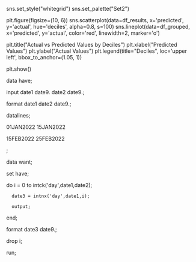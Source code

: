sns.set_style("whitegrid")
sns.set_palette("Set2")

plt.figure(figsize=(10, 6))
sns.scatterplot(data=df_results, x='predicted', y='actual', hue='deciles', alpha=0.8, s=100)
sns.lineplot(data=df_grouped, x='predicted', y='actual', color='red', linewidth=2, marker='o')

plt.title("Actual vs Predicted Values by Deciles")
plt.xlabel("Predicted Values")
plt.ylabel("Actual Values")
plt.legend(title="Deciles", loc='upper left', bbox_to_anchor=(1.05, 1))

plt.show()

data have;

   input date1 date9. date2 date9.;

   format date1 date2 date9.;

   datalines;

01JAN2022 15JAN2022

15FEB2022 25FEB2022

;

data want;

   set have;

   do i = 0 to intck('day',date1,date2);

      date3 = intnx('day',date1,i);

      output;

   end;

   format date3 date9.;

   drop i;

run;
